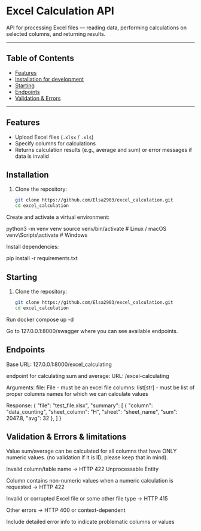 # Excel Calculation API

API for processing Excel files — reading data, performing calculations on selected columns, and returning results.

---

## Table of Contents

- [Features](#features)  
- [Installation for development](#installation )
- [Starting](#starting )
- [Endpoints](#endpoints)  
- [Validation & Errors](#validation--errors--limitations) 
---

## Features

- Upload Excel files (`.xlsx` / `.xls`)  
- Specify columns for calculations  
- Returns calculation results (e.g., average and sum) or error messages if data is invalid

## Installation

1. Clone the repository:  
   ```bash
   git clone https://github.com/Elsa2903/excel_calculation.git
   cd excel_calculation

Create and activate a virtual environment:

python3 -m venv venv
source venv/bin/activate   # Linux / macOS
venv\Scripts\activate      # Windows

Install dependencies:

pip install -r requirements.txt

## Starting

1. Clone the repository:  
   ```bash
   git clone https://github.com/Elsa2903/excel_calculation.git
   cd excel_calculation

Run docker 
compose up -d

Go to 127.0.0.1:8000/swagger where you can see available endpoints. 


## Endpoints

Base URL: 127.0.0.1:8000/excel_calculating

endpoint for calculating sum and average:
URL: /excel-calculating

Arguments:
file: File - must be an excel file
columns: list[str] - must be list of proper columns names for which we can calculate values

Response:
{
  "file": "test_file.xlsx",
  "summary": [
    {
      "column": "data_counting",
      "sheet_column": "H",
      "sheet": "sheet_name",
      "sum": 2047.8,
      "avg": 32
    },
  ]
}

## Validation & Errors & limitations

Value sum/average can be calculated for all columns that have ONLY numeric values. (no validation if it is ID, please keep that in mind).

Invalid column/table name → HTTP 422 Unprocessable Entity

Column contains non-numeric values when a numeric calculation is requested → HTTP 422

Invalid or corrupted Excel file or some other file type  → HTTP 415

Other errors → HTTP 400 or context-dependent

Include detailed error info to indicate problematic columns or values